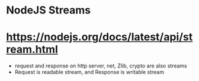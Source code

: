 # NodeJS Streams

# https://nodejs.org/docs/latest/api/stream.html

- request and response on http server, net, Zlib, crypto are also streams
- Request is readable stream, and Response is writable stream
